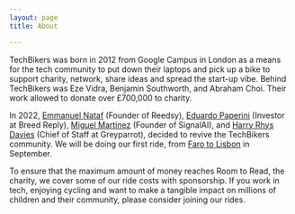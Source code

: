 ```yaml
---
layout: page
title: About

---
```

TechBikers was born in 2012 from Google Campus in London as a means for the tech community to put down their laptops and pick up a bike to support charity, network, share ideas and spread the start-up vibe. Behind TechBikers was Eze Vidra, Benjamin Southworth, and Abraham Choi. Their work allowed to donate over £700,000 to charity.

In 2022, [Emmanuel Nataf](https://www.linkedin.com/in/emmanuelnataf/) (Founder of Reedsy), [Eduardo Paperini](https://www.linkedin.com/in/eduardopaperini) (Investor at Breed Reply), [Miguel Martinez](https://www.linkedin.com/in/miguelmalvarez) (Founder of SignalAI), and [Harry Rhys Davies](https://www.linkedin.com/in/harryrhysdavies) (Chief of Staff at Greyparrot), decided to revive the TechBikers community. We will be doing our first ride, from [Faro to Lisbon](/rides/faro-to-lisbon-2022) in September.

To ensure that the maximum amount of money reaches Room to Read, the charity, we cover some of our ride costs with sponsorship. If you work in tech, enjoying cycling and want to make a tangible impact on millions of children and their community, please consider joining our rides.